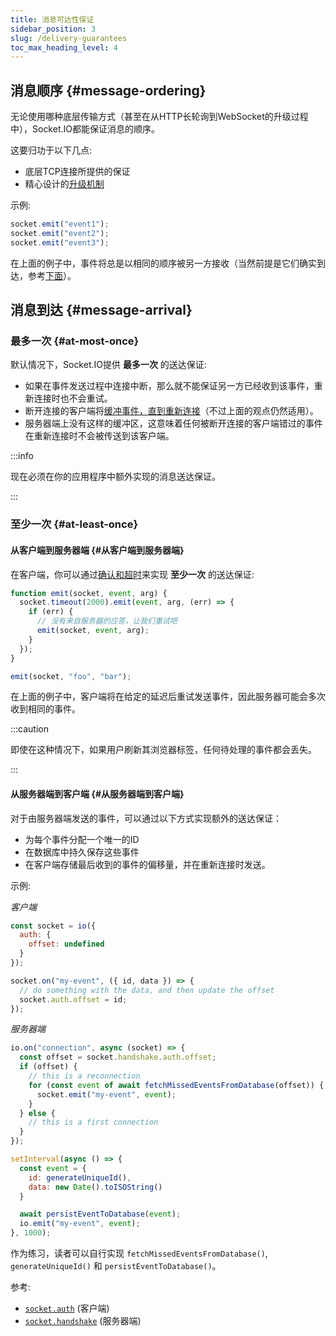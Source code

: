 ```yaml
---
title: 消息可达性保证
sidebar_position: 3
slug: /delivery-guarantees
toc_max_heading_level: 4
---
```


## 消息顺序 {#message-ordering}

无论使用哪种底层传输方式（甚至在从HTTP长轮询到WebSocket的升级过程中），Socket.IO都能保证消息的顺序。

这要归功于以下几点:

- 底层TCP连接所提供的保证
- 精心设计的[升级机制](how-it-works.md#upgrade-mechanism)

示例:

```js
socket.emit("event1");
socket.emit("event2");
socket.emit("event3");
```

在上面的例子中，事件将总是以相同的顺序被另一方接收（当然前提是它们确实到达，参考[下面](#message-arrival)）。

## 消息到达 {#message-arrival}

### 最多一次 {#at-most-once}

默认情况下，Socket.IO提供 **最多一次** 的送达保证:

- 如果在事件发送过程中连接中断，那么就不能保证另一方已经收到该事件，重新连接时也不会重试。
- 断开连接的客户端将[缓冲事件，直到重新连接](../03-Client/client-offline-behavior.md)（不过上面的观点仍然适用）。
- 服务器端上没有这样的缓冲区，这意味着任何被断开连接的客户端错过的事件在重新连接时不会被传送到该客户端。

:::info

现在必须在你的应用程序中额外实现的消息送达保证。

:::

### 至少一次 {#at-least-once}

#### 从客户端到服务器端 {#从客户端到服务器端}

在客户端，你可以通过[确认和超时](../04-Events/emitting-events.md#with-timeout)来实现 **至少一次** 的送达保证:

```js
function emit(socket, event, arg) {
  socket.timeout(2000).emit(event, arg, (err) => {
    if (err) {
      // 没有来自服务器的应答，让我们重试吧
      emit(socket, event, arg);
    }
  });
}

emit(socket, "foo", "bar");
```

在上面的例子中，客户端将在给定的延迟后重试发送事件，因此服务器可能会多次收到相同的事件。

:::caution

即使在这种情况下，如果用户刷新其浏览器标签，任何待处理的事件都会丢失。

:::

#### 从服务器端到客户端 {#从服务器端到客户端}

对于由服务器端发送的事件，可以通过以下方式实现额外的送达保证：

- 为每个事件分配一个唯一的ID
- 在数据库中持久保存这些事件
- 在客户端存储最后收到的事件的偏移量，并在重新连接时发送。

示例:

*客户端*

```js
const socket = io({
  auth: {
    offset: undefined
  }
});

socket.on("my-event", ({ id, data }) => {
  // do something with the data, and then update the offset
  socket.auth.offset = id;
});
```

*服务器端*

```js
io.on("connection", async (socket) => {
  const offset = socket.handshake.auth.offset;
  if (offset) {
    // this is a reconnection
    for (const event of await fetchMissedEventsFromDatabase(offset)) {
      socket.emit("my-event", event);
    }
  } else {
    // this is a first connection
  }
});

setInterval(async () => {
  const event = {
    id: generateUniqueId(),
    data: new Date().toISOString()
  }

  await persistEventToDatabase(event);
  io.emit("my-event", event);
}, 1000);
```

作为练习，读者可以自行实现 `fetchMissedEventsFromDatabase()`, `generateUniqueId()` 和 `persistEventToDatabase()`。

参考:

- [`socket.auth`](../../client-options.md#socket-options) (客户端)
- [`socket.handshake`](../../server-api.md#sockethandshake) (服务器端)
